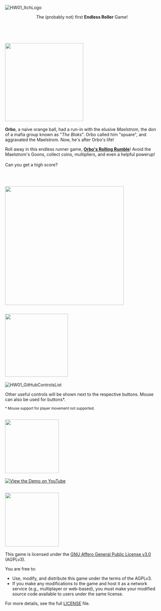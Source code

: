 ![HW01_ItchLogo](https://github.com/user-attachments/assets/757dbc55-6fbe-46a2-85b0-19521d37aed2)

<p align="center">
The (probably not) first <b>Endless Roller</b> Game!
</p>
<br></br>

## <img src="https://github.com/user-attachments/assets/221c1f5c-a1ef-445e-8164-6542306db03d" width=256 />

**Orbo**, a naive orange ball, had a run-in with the elusive *Maelstrom*, the don of a mafia group known as "*The Bloks*". Orbo called him "spuare", and aggravated the Maelstrom. Now, he's after Orbo's life!

Roll away in this endless runner game, <ins>**Orbo's Rolling Rumble**</ins>! Avoid the Maelstrom's Goons, collect coins, multipliers, and even a helpful powerup! 
<br></br>
Can you get a high score?

<br></br>

[<img src="https://github.com/user-attachments/assets/0d133dca-9f65-4e27-a08d-ba38bda43bf9" width=389 />](https://ctom314.itch.io/orbos-rolling-rumble)


## <img src="https://github.com/user-attachments/assets/6b605794-a751-4aba-8916-a2d01260d642" width=206 />
![HW01_GitHubControlsList](https://github.com/user-attachments/assets/f533e289-d4eb-485c-a3b7-66667609d79a)

Other useful controls will be shown next to the respective buttons. Mouse can also be used for buttons*.

<sup>* Mouse support for player movement not supported.</sup>


 
## <img src="https://github.com/user-attachments/assets/bd04d2e9-1c5e-4979-b327-29d5f95b8ec6" width=176 />

[![View the Demo on YouTube](https://img.youtube.com/vi/j4JIMepwgpI/0.jpg)](https://www.youtube.com/watch?v=j4JIMepwgpI)



## <img src="https://github.com/user-attachments/assets/e2d3352f-dc78-4671-8022-b39aad2a755f" width=176 />

This game is licensed under the [GNU Affero General Public License v3.0](./LICENSE) (AGPLv3).

You are free to:
- Use, modify, and distribute this game under the terms of the AGPLv3.
- If you make any modifications to the game and host it as a network service (e.g., multiplayer or web-based), you must make your modified source code available to users under the same license.

For more details, see the full [LICENSE](./LICENSE) file.
